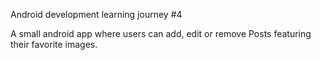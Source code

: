 Android development learning journey #4

A small android app where users can add, edit or remove Posts featuring their favorite images.